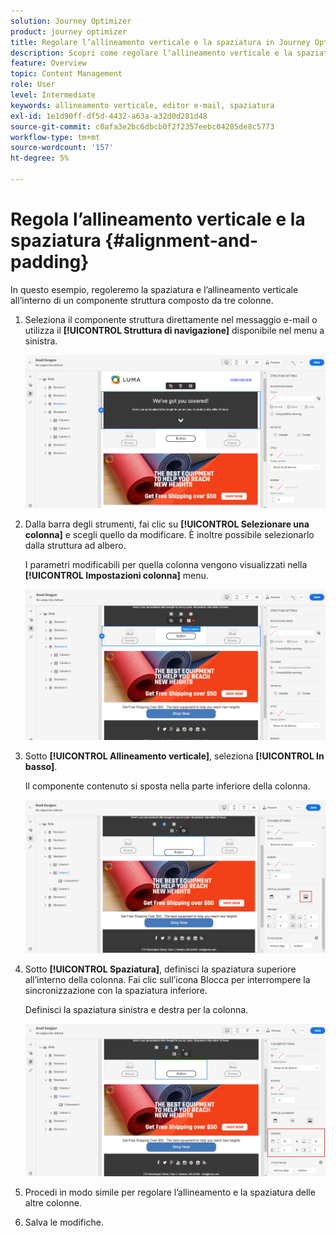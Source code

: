 ```yaml
---
solution: Journey Optimizer
product: journey optimizer
title: Regolare l’allineamento verticale e la spaziatura in Journey Optimizer
description: Scopri come regolare l’allineamento verticale e la spaziatura
feature: Overview
topic: Content Management
role: User
level: Intermediate
keywords: allineamento verticale, editor e-mail, spaziatura
exl-id: 1e1d90ff-df5d-4432-a63a-a32d0d281d48
source-git-commit: c0afa3e2bc6dbcb0f2f2357eebc04285de8c5773
workflow-type: tm+mt
source-wordcount: '157'
ht-degree: 5%

---
```


# Regola l’allineamento verticale e la spaziatura {#alignment-and-padding}

In questo esempio, regoleremo la spaziatura e l’allineamento verticale all’interno di un componente struttura composto da tre colonne.

1. Seleziona il componente struttura direttamente nel messaggio e-mail o utilizza il **[!UICONTROL Struttura di navigazione]** disponibile nel menu a sinistra.

   ![](assets/alignment_1.png)

1. Dalla barra degli strumenti, fai clic su **[!UICONTROL Selezionare una colonna]** e scegli quello da modificare. È inoltre possibile selezionarlo dalla struttura ad albero.

   I parametri modificabili per quella colonna vengono visualizzati nella **[!UICONTROL Impostazioni colonna]** menu.

   ![](assets/alignment_2.png)

1. Sotto **[!UICONTROL Allineamento verticale]**, seleziona **[!UICONTROL In basso]**.

   Il componente contenuto si sposta nella parte inferiore della colonna.

   ![](assets/alignment_3.png)

1. Sotto **[!UICONTROL Spaziatura]**, definisci la spaziatura superiore all’interno della colonna. Fai clic sull’icona Blocca per interrompere la sincronizzazione con la spaziatura inferiore.

   Definisci la spaziatura sinistra e destra per la colonna.

   ![](assets/alignment_4.png)

1. Procedi in modo simile per regolare l’allineamento e la spaziatura delle altre colonne.

1. Salva le modifiche.
